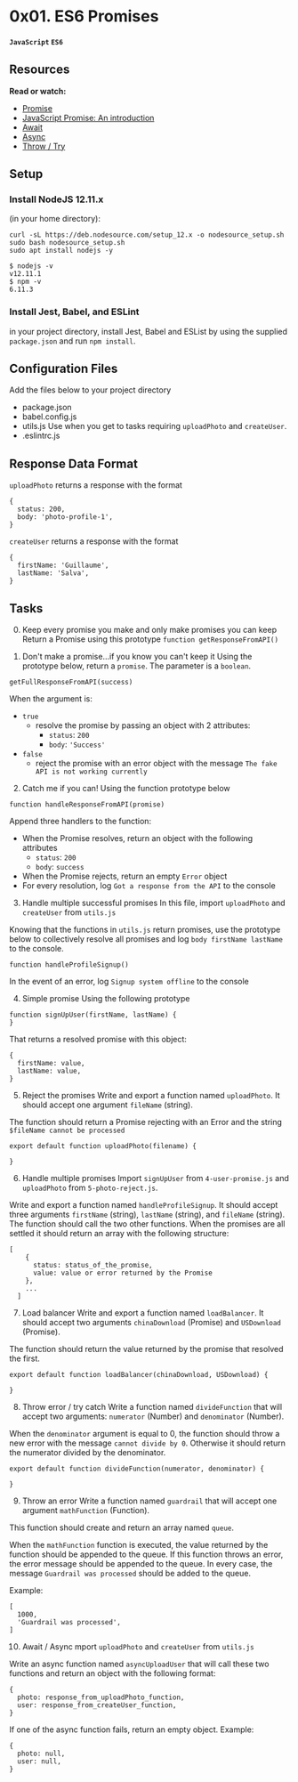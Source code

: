 # 0x01. ES6 Promises
#### `JavaScript` `ES6`

## Resources
**Read or watch:**

* [Promise]()
* [JavaScript Promise: An introduction]()
* [Await]()
* [Async]()
* [Throw / Try]()

## Setup
### Install NodeJS 12.11.x
(in your home directory):
```
curl -sL https://deb.nodesource.com/setup_12.x -o nodesource_setup.sh
sudo bash nodesource_setup.sh
sudo apt install nodejs -y
```
```
$ nodejs -v
v12.11.1
$ npm -v
6.11.3
```
### Install Jest, Babel, and ESLint
in your project directory, install Jest, Babel and ESList by using the supplied `package.json` and run `npm install`.

## Configuration Files
Add the files below to your project directory
* package.json
* babel.config.js
* utils.js
Use when you get to tasks requiring `uploadPhoto` and `createUser`.
* .eslintrc.js

## Response Data Format
`uploadPhoto` returns a response with the format
```
{
  status: 200,
  body: 'photo-profile-1',
}
```
`createUser` returns a response with the format
```
{
  firstName: 'Guillaume',
  lastName: 'Salva',
}
```

## Tasks
0. Keep every promise you make and only make promises you can keep
Return a Promise using this prototype `function getResponseFromAPI()`

1. Don't make a promise...if you know you can't keep it
Using the prototype below, return a `promise`. The parameter is a `boolean`.
```
getFullResponseFromAPI(success)
```
When the argument is:

* `true`
	* resolve the promise by passing an object with 2 attributes:
		* `status`: `200`
		* `body`: `'Success'`
* `false`
	* reject the promise with an error object with the message `The fake API is not working currently`

2. Catch me if you can!
Using the function prototype below
```
function handleResponseFromAPI(promise)
```
Append three handlers to the function:

* When the Promise resolves, return an object with the following attributes
	* `status`: `200`
	* `body`: `success`
* When the Promise rejects, return an empty `Error` object
* For every resolution, log `Got a response from the API` to the console

3. Handle multiple successful promises
In this file, import `uploadPhoto` and `createUser` from `utils.js`

Knowing that the functions in `utils.js` return promises, use the prototype below to collectively resolve all promises and log `body firstName lastName` to the console.
```
function handleProfileSignup()
```
In the event of an error, log `Signup system offline` to the console

4. Simple promise
Using the following prototype
```
function signUpUser(firstName, lastName) {
}
```
That returns a resolved promise with this object:
```
{
  firstName: value,
  lastName: value,
}
```

5. Reject the promises
Write and export a function named `uploadPhoto`. It should accept one argument `fileName` (string).

The function should return a Promise rejecting with an Error and the string `$fileName cannot be processed`
```
export default function uploadPhoto(filename) {

}
```

6. Handle multiple promises
Import `signUpUser` from `4-user-promise.js` and `uploadPhoto` from `5-photo-reject.js`.

Write and export a function named `handleProfileSignup`. It should accept three arguments `firstName` (string), `lastName` (string), and `fileName` (string). The function should call the two other functions. When the promises are all settled it should return an array with the following structure:
```
[
    {
      status: status_of_the_promise,
      value: value or error returned by the Promise
    },
    ...
  ]
```

7. Load balancer
Write and export a function named `loadBalancer`. It should accept two arguments `chinaDownload` (Promise) and `USDownload` (Promise).

The function should return the value returned by the promise that resolved the first.
```
export default function loadBalancer(chinaDownload, USDownload) {

}
```

8. Throw error / try catch
Write a function named `divideFunction` that will accept two arguments: `numerator` (Number) and `denominator` (Number).

When the `denominator` argument is equal to 0, the function should throw a new error with the message `cannot divide by 0`. Otherwise it should return the numerator divided by the denominator.
```
export default function divideFunction(numerator, denominator) {

}
```

9. Throw an error
Write a function named `guardrail` that will accept one argument `mathFunction` (Function).

This function should create and return an array named `queue`.

When the `mathFunction` function is executed, the value returned by the function should be appended to the queue. If this function throws an error, the error message should be appended to the queue. In every case, the message `Guardrail was processed` should be added to the queue.

Example:
```
[
  1000,
  'Guardrail was processed',
]
```

10. Await / Async
mport `uploadPhoto` and `createUser` from `utils.js`

Write an async function named `asyncUploadUser` that will call these two functions and return an object with the following format:
```
{
  photo: response_from_uploadPhoto_function,
  user: response_from_createUser_function,
}
```
If one of the async function fails, return an empty object. Example:
```
{
  photo: null,
  user: null,
}
```
